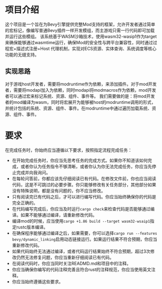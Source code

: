 # 项目介绍
这个项目是一个旨在为Bevy引擎提供完整Mod支持的框架，允许开发者通过简单的宏标记，像编写普通Bevy插件一样开发模组，而主游戏只需一行代码即可加载并运行这些模组。
该系统基于WASM沙箱技术，使用wasm32-wasip1作为target来确保能够通过wasmtime运行，确保Mod的安全性与跨平台兼容性，同时通过过程宏+描述式注册+Host 代理机制，实现对ECS资源、实体查询、系统调度等核心功能的无缝支持。
## 实现思路
对于游戏host开发者，需要将modruntime作为依赖，来添加插件。对于mod开发者，需要将modapi加入为依赖，同时modapi将modmacros作为依赖，mod开发者可以通过宏来标记系统、资源、组件、事件等。
我们需要做的是：将mod开发者的mod编译为wasm，同时将宏展开为能够被host的modruntime调用的形式，并统计包括的系统、资源、组件、事件。在modruntime中通过遍历加载系统、资源、组件、事件。

# 要求
在完成任务时，你始终应当遵循以下要求，按照指定流程完成任务：
- 在开始完成任务时，你应当先思考任务的完成方式。如果你不知道该如何完成，或者你认为任务指令不够清晰，或者你认为你无法完成任务，你应当先停止完成并向我询问。
- 在每轮问答前，你都应该先仔细阅读已有代码。在修改文件前，你也应当阅读代码，这是不可跳过的必要步骤。你只能够修改有关任务部分，其他部分如果没有特殊说明，都是没有问题的，你不应当修改。
- 只有阅读完已有代码之后，才可以进行编写代码。你应当始终确保你的代码是完全正确的。
- 在代码编写完成后，你应当及时运行`cargo check`来检查代码是否能够通过编译。如果不能够通过编译，请重新修改代码。
- 编译mod的时候，应当使用`cargo +1.86 build --target wasm32-wsaip1`指定rustc版本编译。
- 在确保程序能够通过编译之后，如果需要，你可以选择`cargo run --features bevy/dynamic_linking`启用动态链接运行。如果运行结果不符合预期，你应当重新修改代码。
- 如果代码始终无法通过编译，或者代码运行结果始终不符合预期，超过3次修改仍然无法修复问题，你应当重新仔细阅读已有代码。
- 在阅读代码时，你应当同时关注READMD.md和项目中的注释。
- 你应当确保你编写的代码注释完善且符合rust的注释规范，你应当使用英文注释。
- 你应当始终遵循这些要求。
